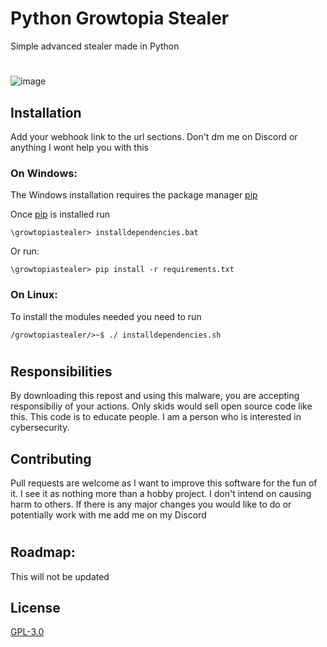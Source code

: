 # Python Growtopia Stealer
Simple advanced stealer made in Python


#
![image](https://user-images.githubusercontent.com/96549124/227387588-dbb284f4-31e0-42a3-a204-8f2616e6ba6e.png)

## Installation
Add your webhook link to the url sections. Don't dm me on Discord or anything I wont help you with this

### On Windows:
The Windows installation requires the package manager [pip](https://pip.pypa.io/en/stable/)

Once [pip](https://pip.pypa.io/en/stable/) is installed run

```
\growtopiastealer> installdependencies.bat
```
Or run:
```
\growtopiastealer> pip install -r requirements.txt
```

### On Linux:
To install the modules needed you need to run
```
/growtopiastealer/>~$ ./ installdependencies.sh
```



#

## Responsibilities
By downloading this repost and using this malware, you are accepting responsibiliy of your actions. Only skids would sell open source code like this. This code is to educate people. I am a person who is interested in cybersecurity.

## Contributing

Pull requests are welcome as I want to improve this software for the fun of it. I see it as nothing more than a hobby project. I don't intend on causing harm to others. If there is any major changes you would like to do
or potentially work with me add me on my Discord

#
## Roadmap:
This will not be updated

## License

[GPL-3.0](https://choosealicense.com/licenses/gpl-3.0/)
